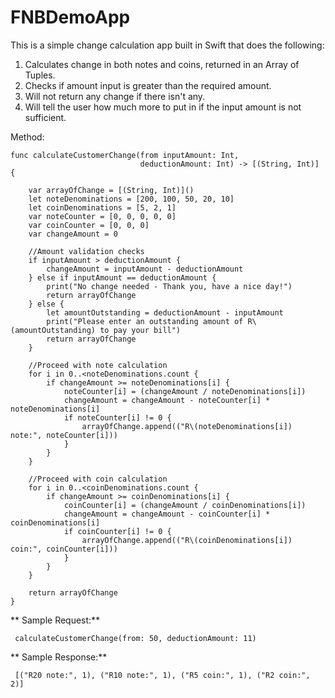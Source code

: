 # FNBDemoApp


This is a simple change calculation app built in Swift that does the following:
1) Calculates change in both notes and coins, returned in an Array of Tuples.
2) Checks if amount input is greater than the required amount.
3) Will not return any change if there isn't any.
4) Will tell the user how much more to put in if the input amount is not sufficient.


Method:

    func calculateCustomerChange(from inputAmount: Int,
                                 deductionAmount: Int) -> [(String, Int)] {
        
        var arrayOfChange = [(String, Int)]()
        let noteDenominations = [200, 100, 50, 20, 10]
        let coinDenominations = [5, 2, 1]
        var noteCounter = [0, 0, 0, 0, 0]
        var coinCounter = [0, 0, 0]
        var changeAmount = 0
        
        //Amount validation checks
        if inputAmount > deductionAmount {
            changeAmount = inputAmount - deductionAmount
        } else if inputAmount == deductionAmount {
            print("No change needed - Thank you, have a nice day!")
            return arrayOfChange
        } else {
            let amountOutstanding = deductionAmount - inputAmount
            print("Please enter an outstanding amount of R\(amountOutstanding) to pay your bill")
            return arrayOfChange
        }
        
        //Proceed with note calculation
        for i in 0..<noteDenominations.count {
            if changeAmount >= noteDenominations[i] {
                noteCounter[i] = (changeAmount / noteDenominations[i])
                changeAmount = changeAmount - noteCounter[i] * noteDenominations[i]
                if noteCounter[i] != 0 {
                    arrayOfChange.append(("R\(noteDenominations[i]) note:", noteCounter[i]))
                }
            }
        }
        
        //Proceed with coin calculation
        for i in 0..<coinDenominations.count {
            if changeAmount >= coinDenominations[i] {
                coinCounter[i] = (changeAmount / coinDenominations[i])
                changeAmount = changeAmount - coinCounter[i] * coinDenominations[i]
                if coinCounter[i] != 0 {
                    arrayOfChange.append(("R\(coinDenominations[i]) coin:", coinCounter[i]))
                }
            }
        }
        
        return arrayOfChange
    }
    
    
** Sample Request:**
 
     calculateCustomerChange(from: 50, deductionAmount: 11)
 
** Sample Response:**
   
     [("R20 note:", 1), ("R10 note:", 1), ("R5 coin:", 1), ("R2 coin:", 2)]
   
